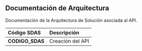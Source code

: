 ## Documentación de Arquitectura
Documentación de la Arquitectura de Solución asociada al API.
 
| Código SDAS      | Descripción                |
| :--------  | :------------------------- |
| **CODIGO_SDAS** | Creación del API |